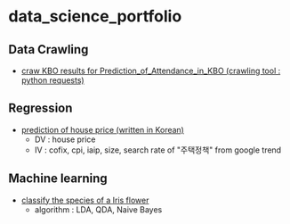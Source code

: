 # data_science_portfolio

## Data Crawling

- [craw KBO results for Prediction_of_Attendance_in_KBO (crawling tool : python requests)](https://github.com/trhgu/crawling_season_1/blob/master/KBO_results/KBO_rank_example.ipynb)

## Regression

- [prediction of house price (written in Korean)](https://github.com/trhgu/EDA_project/blob/master/EDA_final.ipynb)
    - DV : house price
    - IV : cofix, cpi, iaip, size, search rate of "주택정책" from google trend

## Machine learning

- [classify the species of a Iris flower](https://github.com/trhgu/TIL/blob/master/iris_species_classification.ipynb)
    - algorithm : LDA, QDA, Naive Bayes
